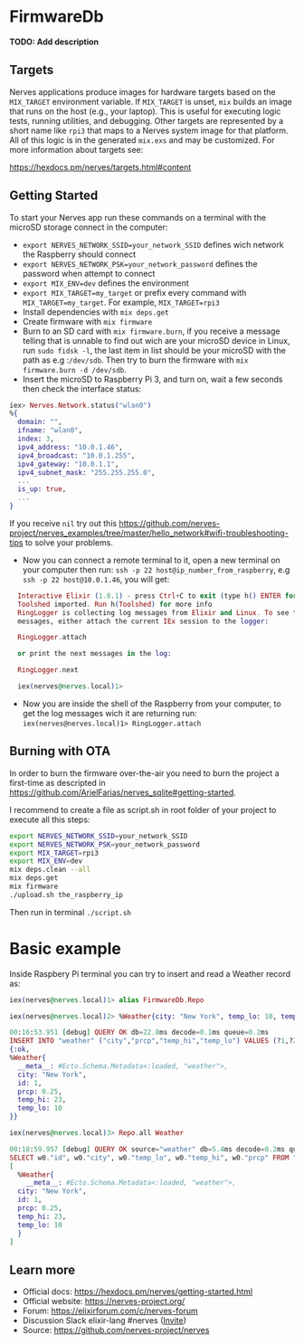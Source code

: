 # FirmwareDb

**TODO: Add description**

## Targets

Nerves applications produce images for hardware targets based on the
`MIX_TARGET` environment variable. If `MIX_TARGET` is unset, `mix` builds an
image that runs on the host (e.g., your laptop). This is useful for executing
logic tests, running utilities, and debugging. Other targets are represented by
a short name like `rpi3` that maps to a Nerves system image for that platform.
All of this logic is in the generated `mix.exs` and may be customized. For more
information about targets see:

https://hexdocs.pm/nerves/targets.html#content

## Getting Started

To start your Nerves app run these commands on a terminal with the microSD storage connect in the computer:
  * `export NERVES_NETWORK_SSID=your_network_SSID` defines wich network the Raspberry should connect
  * `export NERVES_NETWORK_PSK=your_network_password` defines the password when attempt to connect
  * `export MIX_ENV=dev` defines the environment
  * `export MIX_TARGET=my_target` or prefix every command with
    `MIX_TARGET=my_target`. For example, `MIX_TARGET=rpi3`
  * Install dependencies with `mix deps.get`
  * Create firmware with `mix firmware`
  * Burn to an SD card with `mix firmware.burn`, if you receive a message telling that is unnable to find out wich are your microSD device in Linux, run `sudo fidsk -l`, the last item in list should be your microSD with the path as e.g :`/dev/sdb`. Then try to burn the firmware with `mix firmware.burn -d /dev/sdb`.
  * Insert the microSD to Raspberry Pi 3, and turn on, wait a few seconds then check the interface status:
  ```elixir
  iex> Nerves.Network.status("wlan0")
  %{
    domain: "",
    ifname: "wlan0",
    index: 3,
    ipv4_address: "10.0.1.46",
    ipv4_broadcast: "10.0.1.255",
    ipv4_gateway: "10.0.1.1",
    ipv4_subnet_mask: "255.255.255.0",
    ...
    is_up: true,
    ...
  }
  ```
  If you receive `nil` try out this https://github.com/nerves-project/nerves_examples/tree/master/hello_network#wifi-troubleshooting-tips to solve your problems.
  * Now you can connect a remote terminal to it, open a new terminal on your computer then run: `ssh -p 22 host@ip_number_from_raspberry`, e.g `ssh -p 22 host@10.0.1.46`, you will get:
  ```elixir
    Interactive Elixir (1.8.1) - press Ctrl+C to exit (type h() ENTER for help)
    Toolshed imported. Run h(Toolshed) for more info
    RingLogger is collecting log messages from Elixir and Linux. To see the
    messages, either attach the current IEx session to the logger:

    RingLogger.attach

    or print the next messages in the log:

    RingLogger.next

    iex(nerves@nerves.local)1>
  ```
  * Now you are inside the shell of the Raspberry from your computer, to get the log messages wich it are returning run: `iex(nerves@nerves.local)1> RingLogger.attach`

## Burning with OTA

In order to burn the firmware over-the-air you need to burn the project a first-time as descripted in https://github.com/ArielFarias/nerves_sqlite#getting-started.

I recommend to create a file as script.sh in root folder of your project to execute all this steps:
  ```bash
  export NERVES_NETWORK_SSID=your_network_SSID
  export NERVES_NETWORK_PSK=your_network_password
  export MIX_TARGET=rpi3
  export MIX_ENV=dev
  mix deps.clean --all
  mix deps.get
  mix firmware
  ./upload.sh the_raspberry_ip
  ```
Then run in terminal `./script.sh`

# Basic example

  Inside Raspbery Pi terminal you can try to insert and read a Weather record as:
  ```elixir
  iex(nerves@nerves.local)1> alias FirmwareDb.Repo

  iex(nerves@nerves.local)2> %Weather{city: "New York", temp_lo: 10, temp_hi: 23, prcp: 0.25} |> Repo.insert

  00:16:53.951 [debug] QUERY OK db=22.8ms decode=0.1ms queue=0.2ms
  INSERT INTO "weather" ("city","prcp","temp_hi","temp_lo") VALUES (?1,?2,?3,?4) ;--RETURNING ON INSERT "weather","id" ["New York", 0.25, 23, 10]
  {:ok,
  %Weather{
    __meta__: #Ecto.Schema.Metadata<:loaded, "weather">,
    city: "New York",
    id: 1,
    prcp: 0.25,
    temp_hi: 23,
    temp_lo: 10
  }}
  
  iex(nerves@nerves.local)3> Repo.all Weather

  00:18:59.957 [debug] QUERY OK source="weather" db=5.4ms decode=0.2ms queue=0.2ms
  SELECT w0."id", w0."city", w0."temp_lo", w0."temp_hi", w0."prcp" FROM "weather" AS w0 []
  [
    %Weather{
      __meta__: #Ecto.Schema.Metadata<:loaded, "weather">,
    city: "New York",
    id: 1,
    prcp: 0.25,
    temp_hi: 23,
    temp_lo: 10
    }
  ]
  ```

## Learn more

  * Official docs: https://hexdocs.pm/nerves/getting-started.html
  * Official website: https://nerves-project.org/
  * Forum: https://elixirforum.com/c/nerves-forum
  * Discussion Slack elixir-lang #nerves ([Invite](https://elixir-slackin.herokuapp.com/))
  * Source: https://github.com/nerves-project/nerves
